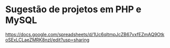 # Sugestão de projetos em PHP e MySQL

https://docs.google.com/spreadsheets/d/1Uc6qltmpJcZB67vxfEZmAQ9OtkoSExLCLaeZMRK8nzI/edit?usp=sharing 
